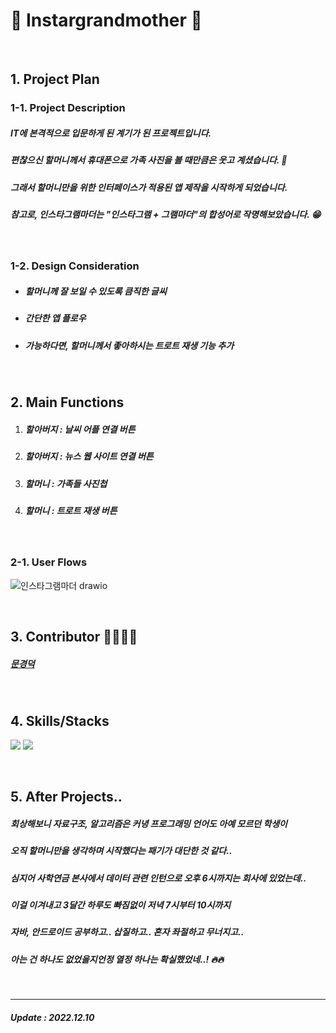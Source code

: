 # 👵 Instargrandmother 👵

<br>

## 1. Project Plan

### 1-1. Project Description
<h5>IT에 본격적으로 입문하게 된 계기가 된 프로젝트입니다.</h5>
<h5>편찮으신 할머니께서 휴대폰으로 가족 사진을 볼 때만큼은 웃고 계셨습니다. 👵</h5>
<h5>그래서 할머니만을 위한 인터페이스가 적용된 앱 제작을 시작하게 되었습니다.</h5>
<h5>참고로, 인스타그램마더는 "인스타그램 + 그램마더"의 합성어로 작명해보았습니다. 😁</h5>

<br>

### 1-2. Design Consideration
<ul>
<li><h5>할머니께 잘 보일 수 있도록 큼직한 글씨</h5></li>
<li><h5>간단한 앱 플로우</h5></li>
<li><h5>가능하다면, 할머니께서 좋아하시는 트로트 재생 기능 추가</h5></li>
</ul>

<br>

## 2. Main Functions
<ol>
<li><h5>할아버지 : 날씨 어플 연결 버튼</h5></li>
<li><h5>할아버지 : 뉴스 웹 사이트 연결 버튼</h5></li>
<li><h5>할머니 : 가족들 사진첩</h5></li>
<li><h5>할머니 : 트로트 재생 버튼</h5></li>
</ol>

<br>

### 2-1. User Flows
![인스타그램마더 drawio](https://user-images.githubusercontent.com/74173976/206841415-48edda52-91c7-4a3d-8af7-960a62b9ffa0.png)

<br>

## 3. Contributor 👨‍👩‍👦‍👦
<h5><a href="http://google.com/](https://github.com/moon-gd">문경덕</a></h5>

<br>

## 4. Skills/Stacks
<img src="https://img.shields.io/badge/Java-e4171a?style=flat&logo=openjdk&logoColor=white"/> <img src="https://img.shields.io/badge/android-30d780?style=flat&logo=android&logoColor=white"/>

<br>

## 5. After Projects..
<h5>회상해보니 자료구조, 알고리즘은 커녕 프로그래밍 언어도 아예 모르던 학생이</h5>
<h5>오직 할머니만을 생각하며 시작했다는 패기가 대단한 것 같다.. </h5>
<h5>심지어 사학연금 본사에서 데이터 관련 인턴으로 오후 6시까지는 회사에 있었는데..</h5>
<h5>이걸 이겨내고 3달간 하루도 빠짐없이 저녁 7시부터 10시까지</h5>
<h5>자바, 안드로이드 공부하고.. 삽질하고.. 혼자 좌절하고 무너지고..</h5>
<h5>아는 건 하나도 없었을지언정 열정 하나는 확실했었네..! 🔥🔥</h5>

<br>

<hr>
<h5>Update : 2022.12.10</h5>
